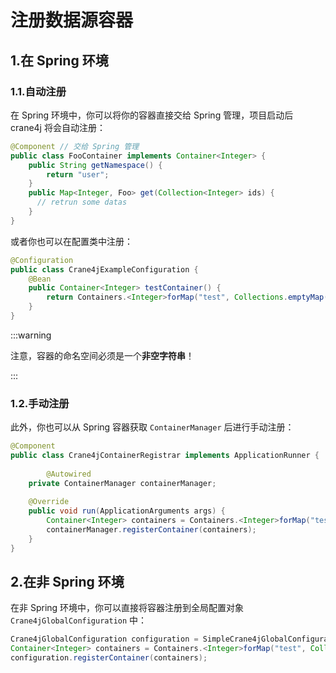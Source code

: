 # 注册数据源容器

## 1.在 Spring 环境

### 1.1.自动注册

在 Spring 环境中，你可以将你的容器直接交给 Spring 管理，项目启动后 crane4j 将会自动注册：

~~~java
@Component // 交给 Spring 管理
public class FooContainer implements Container<Integer> {
    public String getNamespace() {
        return "user";
    }
    public Map<Integer, Foo> get(Collection<Integer> ids) {
      // retrun some datas
    }
}
~~~

或者你也可以在配置类中注册：

~~~java
@Configuration
public class Crane4jExampleConfiguration {
  	@Bean
  	public Container<Integer> testContainer() {
      	return Containers.<Integer>forMap("test", Collections.emptyMap());
    }
}
~~~

:::warning

注意，容器的命名空间必须是一个**非空字符串**！

:::

### 1.2.手动注册

此外，你也可以从 Spring 容器获取 `ContainerManager` 后进行手动注册：

~~~java
@Component
public class Crane4jContainerRegistrar implements ApplicationRunner {
  
		@Autowired
  	private ContainerManager containerManager;
  
    @Override
    public void run(ApplicationArguments args) {
      	Container<Integer> containers = Containers.<Integer>forMap("test", Collections.emptyMap());
      	containerManager.registerContainer(containers);
    }
}
~~~

## 2.在非 Spring 环境

在非 Spring 环境中，你可以直接将容器注册到全局配置对象 `Crane4jGlobalConfiguration` 中：

~~~java
Crane4jGlobalConfiguration configuration = SimpleCrane4jGlobalConfiguration.create();
Container<Integer> containers = Containers.<Integer>forMap("test", Collections.emptyMap());
configuration.registerContainer(containers);
~~~


